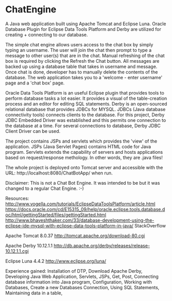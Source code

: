# ChatEngine
A Java web application built using Apache Tomcat and Eclipse Luna. Oracle Database Plugin for Eclipse Data Tools Platform and Derby
are utilized for creating + connecting to our database.

The simple chat engine allows users access to the chat box by simply typing an username. The user will join the chat then prompt to type 
a message to other user(s) that are in the chat. Manual refreshing of the chat box is required by clicking the Refresh the Chat button. 
All messages are backed up using a database table that takes in username and message. Once chat is done, developer has to manually 
delete the contents of the database. The web application takes you to a 'welcome - enter username' page and a 'chat box' page. 

Oracle Data Tools Platform is an useful Eclipse plugin that provides tools to perform database tasks a lot easier. It provides a visual
of the table-creation process and an editor for editing SQL statements.
Derby is an open-sourced relational database that provides JDBCs for MYSQL. JDBCs (Java database connectivity tools) connects clients to 
the database. For this project, Derby JDBC Embedded Driver was established and this permits one connection to the database at a time. For several 
connections to database, Derby JDBC Client Driver can be used.

The project contains JSPs and servlets which provides the 'view' of the application. JSPs (Java Servlet Pages) contains HTML code for Java
program. Servlets extends the capability of servers and hosts applications based on request/response methology. In other words, they are 
.java files!

The whole project is deployed onto Tomcat server and accessible with the URL: http://localhost:8080/ChatBotApp/ when run.

Disclaimer: This is not a Chat Bot Engine. It was intended to be but it was changed to a regular Chat Engine. :-)


Resources: 
http://www.vogella.com/tutorials/EclipseDataToolsPlatform/article.html
https://docs.oracle.com/cd/E15315_09/help/oracle.eclipse.tools.database.doc/html/gettingStarted/files/gettingStarted.html
http://www.bhaveshthaker.com/33/database-development-using-the-eclipse-ide-mysql-with-eclipse-data-tools-platform-in-java/
StackOverflow

Apache Tomcat 8.0.37
http://tomcat.apache.org/download-80.cgi

Apache Derby 10.12.1.1
http://db.apache.org/derby/releases/release-10.12.1.1.cgi

Eclipse Luna 4.4.2
http://www.eclipse.org/luna/



Experience gained:
Installation of DTP,
Download Apache Derby,
Developing Java Web Application, 
Servlets, JSPs, Get, Post,
Connecting database information into Java program,
Configuration,
Working with Databases,
Create a new Databases Connection,
Using SQL Statements,
Maintaining data in a table,
